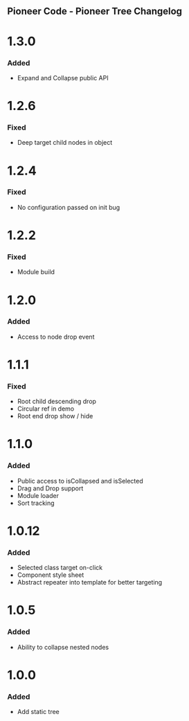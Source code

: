 ## Pioneer Code - Pioneer Tree Changelog

<a name="1.3.0"></a>
# 1.3.0
### Added
* Expand and Collapse public API

<a name="1.2.6"></a>
# 1.2.6
### Fixed
* Deep target child nodes in object

<a name="1.2.4"></a>
# 1.2.4
### Fixed
* No configuration passed on init bug

<a name="1.2.2"></a>
# 1.2.2
### Fixed
* Module build

<a name="1.2.0"></a>
# 1.2.0
### Added
* Access to node drop event

<a name="1.1.1"></a>
# 1.1.1
### Fixed
* Root child descending drop
* Circular ref in demo
* Root end drop show / hide

<a name="1.1.0"></a>
# 1.1.0
### Added
* Public access to isCollapsed and isSelected
* Drag and Drop support
* Module loader
* Sort tracking

<a name="1.0.12"></a>
# 1.0.12
### Added
* Selected class target on-click
* Component style sheet
* Abstract repeater into template for better targeting

<a name="1.0.5"></a>
# 1.0.5
### Added
* Ability to collapse nested nodes

<a name="1.0.0"></a>
# 1.0.0
### Added
* Add static tree
